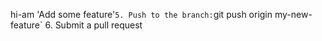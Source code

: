hi-am 'Add some feature'`
5. Push to the branch: `git push origin my-new-feature`
6. Submit a pull request
